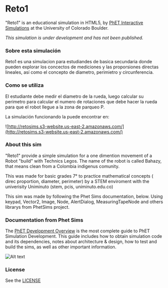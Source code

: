 Reto1
================

"Reto1" is an educational simulation in HTML5, by <a href="https://phet.colorado.edu/" target="_blank">PhET Interactive Simulations</a>
at the University of Colorado Boulder.

*This simulation is under development and has not been published.*

### Sobre esta simulación

Reto1 es una simulacion para estudiandes de basica secundaria donde pueden explorar los concectos de mediciones y las proporsiones directas lineales, así como el concepto de diametro, perimietro y circunferencia.

### Como se utiliza

El estudiante debe medir el diametro de la rueda, luego calcular su perimetro para calcular el numero de rotaciones que debe hacer la rueda para que el robot llegue a la zona de parqueo P.

La simulación funcionando la puede encontrar en:

![http://retosims.s3-website.us-east-2.amazonaws.com/](http://retosims.s3-website.us-east-2.amazonaws.com/)

### About this sim

"Reto1" provide a simple simulation for a one dimention movement of a Robot "build" with Technics Legos. The name of the robot is called Bahazy, that means clean from a Colombia indigenus comunity.

This was made for basic grades 7° to practice mathematical concepts ( direc proportion, diameter, perimeter) by a STEM enviroment with the univerisity Uniminuto (stem, pcis, uniminuto.edu.co)

This sim was made by following the Phet Sims documentation, below. Using keypad, Vector2, Image, Node, AlertDialog, MeasuringTapeNode  and others librarys from PhetSims project.


### Documentation from Phet Sims
The <a href="https://github.com/phetsims/phet-info/blob/master/doc/phet-development-overview.md" target="_blank">PhET Development Overview</a> is the most complete guide to PhET Simulation
Development. This guide includes how to obtain simulation code and its dependencies, notes about architecture & design, how to test and build
the sims, as well as other important information.


![Alt text](https://i.imgur.com/C6XiWsE.png "Pantalla de la simulación")

### License
See the <a href="https://github.com/phetsims/reto1/blob/master/LICENSE" target="_blank">LICENSE</a>
